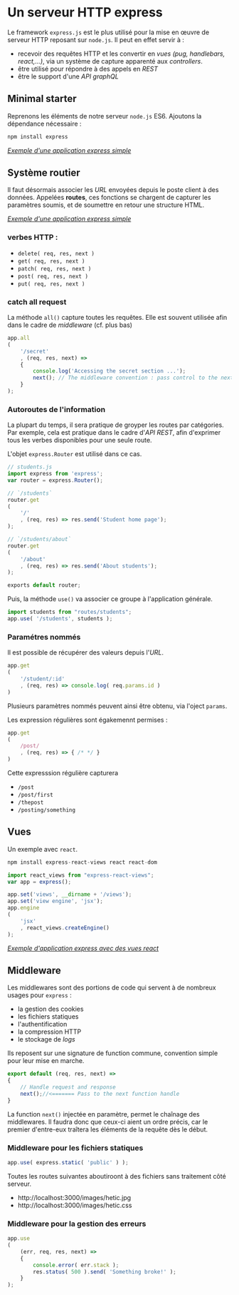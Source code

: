 # Un serveur HTTP express

Le framework `express.js` est le plus utilisé pour la mise en œuvre de serveur HTTP reposant sur `node.js`. Il peut en effet servir à :
- recevoir des requêtes HTTP et les convertir en *vues* *(pug, handlebars, react,…)*, via un système de capture  apparenté aux *controllers*.
- être utilisé pour répondre à des appels en *REST*
- être le support d'une *API graphQL* 

## Minimal starter

Reprenons les éléments de notre serveur `node.js` ES6.
Ajoutons la dépendance nécessaire :

```js
npm install express
```

*[Exemple d'une application express simple](./examples/01-simple/main.js)*

## Système routier

Il faut désormais associer les *URL* envoyées depuis le poste client à des données. Appelées **routes**, ces fonctions se chargent de capturer les paramètres soumis, et de soumettre en retour une structure HTML.

*[Exemple d'une application express simple](./examples/02-route/main.js)*


### verbes HTTP :

- `delete( req, res, next )`
- `get( req, res, next )`
- `patch( req, res, next )`
- `post( req, res, next )`
- `put( req, res, next )`

### catch all request

La méthode `all()` capture toutes les requêtes.
Elle est souvent utilisée afin dans le cadre de *middleware* (cf. plus bas)

```js
app.all
(
    '/secret'
    , (req, res, next) => 
    {
        console.log('Accessing the secret section ...');
        next(); // The middleware convention : pass control to the next handler
    }
);
```

### Autoroutes de l'information

La plupart du temps, il sera pratique de groyper les routes par catégories.
Par exemple, cela est pratique dans le cadre d'*API REST*, afin d'exprimer tous les verbes disponibles pour une seule route.

L'objet `express.Router` est utilisé dans ce cas.

```js
// students.js 
import express from 'express';
var router = express.Router();

// `/students`
router.get
(
    '/'
    , (req, res) => res.send('Student home page');
);

// `/students/about`
router.get
(
    '/about'
    , (req, res) => res.send('About students');
);

exports default router;
```

Puis, la méthode `use()` va associer ce groupe à l'application générale.

```js
import students from "routes/students";
app.use( '/students', students );
```

### Paramétres nommés

Il est possible de récupérer des valeurs depuis l'*URL*.

```js
app.get
(
    '/student/:id'
    , (req, res) => console.log( req.params.id )
)
```

Plusieurs paramètres nommés peuvent ainsi être obtenu, via l'oject `params`.

Les expression régulières sont égakemennt permises :

```js
app.get
(
    /post/
    , (req, res) => { /* */ }
)
```

Cette expresssion régulière capturera 
- `/post`
- `/post/first`
- `/thepost`
- `/posting/something`


## Vues

Un exemple avec `react`.

```js
npm install express-react-views react react-dom
```

```js
import react_views from "express-react-views";
var app = express();

app.set('views', __dirname + '/views');
app.set('view engine', 'jsx');
app.engine
(
    'jsx'
    , react_views.createEngine()
);
```

*[Exemple d'application express avec des vues react](./examples/03-react/main.js)*

## Middleware

Les middlewares sont des portions de code qui servent à de nombreux usages pour `express` :

- la gestion des cookies
- les fichiers statiques
- l'authentification
- la compression HTTP
- le stockage de *logs*

Ils reposent sur une signature de function commune, convention simple pour leur mise en marche.

```js
export default (req, res, next) => 
{
    // Handle request and response
    next();//<======= Pass to the next function handle
}
```

La function `next()` injectée en paramètre, permet le chaînage des middlewares.
Il faudra donc que ceux-ci aient un ordre précis, car le premier d'entre-eux traîtera les éléments de la requête dès le début.

### Middleware pour les fichiers statiques

```js
app.use( express.static( 'public' ) );
```

Toutes les routes suivantes aboutiroont à des fichiers sans traitement côté serveur.

- http://localhost:3000/images/hetic.jpg
- http://localhost:3000/images/hetic.css

### Middleware pour la gestion des erreurs

```js
app.use
(
    (err, req, res, next) => 
    {
        console.error( err.stack );
        res.status( 500 ).send( 'Something broke!' );
    }
);
```

